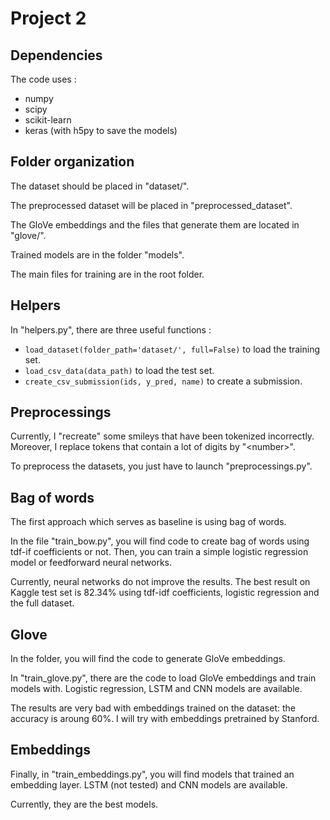 # Project 2

## Dependencies

The code uses :
* numpy
* scipy
* scikit-learn
* keras (with h5py to save the models)

## Folder organization

The dataset should be placed in "dataset/".

The preprocessed dataset will be placed in "preprocessed_dataset".

The GloVe embeddings and the files that generate them are located in "glove/".

Trained models are in the folder "models".

The main files for training are in the root folder.

## Helpers

In "helpers.py", there are three useful functions :
* `load_dataset(folder_path='dataset/', full=False)` to load the training set.
* `load_csv_data(data_path)` to load the test set.
* `create_csv_submission(ids, y_pred, name)` to create a submission.

## Preprocessings

Currently, I "recreate" some smileys that have been tokenized incorrectly. Moreover, I replace tokens that contain a lot of digits by "\<number\>".

To preprocess the datasets, you just have to launch "preprocessings.py".

## Bag of words

The first approach which serves as baseline is using bag of words. 

In the file "train_bow.py", you will find code to create bag of words using tdf-if coefficients or not. Then, you can train a simple logistic regression model or feedforward neural networks.

Currently, neural networks do not improve the results. The best result on Kaggle test set is 82.34% using tdf-idf coefficients, logistic regression and the full dataset.

## Glove

In the folder, you will find the code to generate GloVe embeddings.

In "train_glove.py", there are the code to load GloVe embeddings and train models with. Logistic regression, LSTM and CNN models are available.

The results are very bad with embeddings trained on the dataset: the accuracy is aroung 60%. I will try with embeddings pretrained by Stanford.

## Embeddings

Finally, in "train_embeddings.py", you will find models that trained an embedding layer. LSTM (not tested) and CNN models are available.

Currently, they are the best models.